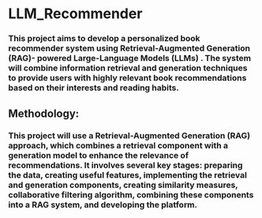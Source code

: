 # LLM_Recommender
### This project aims to develop a personalized book recommender system using Retrieval-Augmented Generation (RAG)- powered Large-Language Models (LLMs) . The system will combine information retrieval and generation techniques to provide users with highly relevant book recommendations based on their interests and reading habits.
## Methodology:
### This project will use a Retrieval-Augmented Generation (RAG) approach, which combines a retrieval component with a generation model to enhance the relevance of recommendations. It involves several key stages: preparing the data, creating useful features, implementing the retrieval and generation components, creating similarity measures, collaborative filtering algorithm,  combining these components into a RAG system, and developing the platform.
